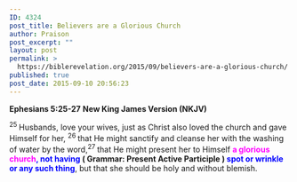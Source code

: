 ```yaml
---
ID: 4324
post_title: Believers are a Glorious Church
author: Praison
post_excerpt: ""
layout: post
permalink: >
  https://biblerevelation.org/2015/09/believers-are-a-glorious-church/
published: true
post_date: 2015-09-10 20:56:23
---
```

<strong>Ephesians 5:25-27</strong>
<strong> New King James Version (NKJV)</strong>

<span id="en-NKJV-29330" class="text Eph-5-25"><sup class="versenum">25 </sup>Husbands, love your wives, just as Christ also loved the church and gave Himself for her, </span><span id="en-NKJV-29331" class="text Eph-5-26"><sup class="versenum">26 </sup>that He might sanctify and cleanse her with the washing of water by the word,</span><span id="en-NKJV-29332" class="text Eph-5-27"><sup class="versenum">27 </sup>that He might present her to Himself <span style="color: #0000ff;"><strong><span style="color: #ff00ff;">a glorious church</span>, not having </strong></span><strong>( Grammar: Present Active Participle )</strong><span style="color: #0000ff;"><strong> spot or wrinkle or any such thing</strong></span>, but that she should be holy and without blemish.</span>